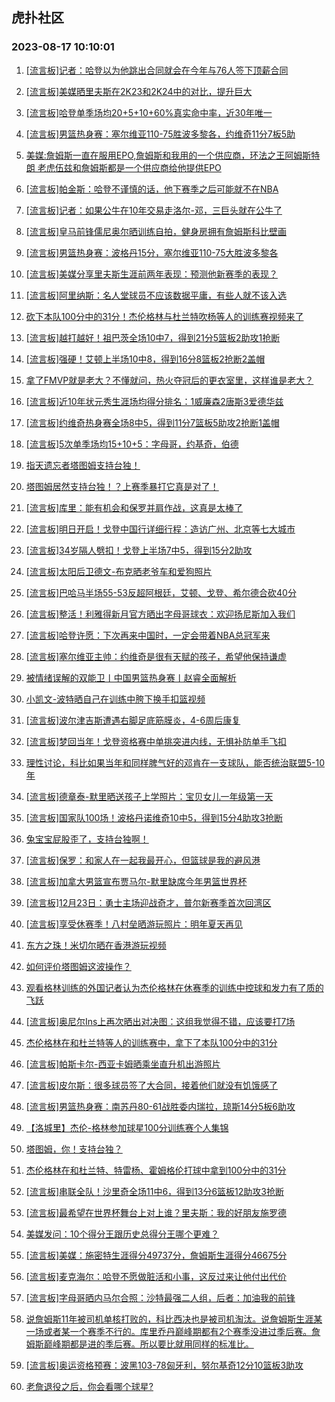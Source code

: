 ## 虎扑社区 
### 2023-08-17 10:10:01

1. [[流言板]记者：哈登以为他跳出合同就会在今年与76人签下顶薪合同](https://bbs.hupu.com/61704141.html)

2. [[流言板]美媒晒里夫斯在2K23和2K24中的对比，提升巨大](https://bbs.hupu.com/61703993.html)

3. [[流言板]哈登单季场均20+5+10+60%真实命中率，近30年唯一](https://bbs.hupu.com/61703195.html)

4. [[流言板]男篮热身赛：塞尔维亚110-75胜波多黎各，约维奇11分7板5助](https://bbs.hupu.com/61703627.html)

5. [美媒:詹姆斯一直在服用EPO,詹姆斯和我用的一个供应商，环法之王阿姆斯特朗 老虎伍兹和詹姆斯都是一个供应商给他提供EPO](https://bbs.hupu.com/61703906.html)

6. [[流言板]帕金斯：哈登不谨慎的话，他下赛季之后可能就不在NBA](https://bbs.hupu.com/61704296.html)

7. [[流言板]记者：如果公牛在10年交易走洛尔-邓，三巨头就在公牛了](https://bbs.hupu.com/61704537.html)

8. [[流言板]皇马前锋儒尼奥尔晒训练自拍，健身房拥有詹姆斯科比壁画](https://bbs.hupu.com/61703901.html)

9. [[流言板]男篮热身赛：波格丹15分，塞尔维亚110-75大胜波多黎各](https://bbs.hupu.com/61703524.html)

10. [[流言板]美媒分享里夫斯生涯前两年表现：预测他新赛季的表现？](https://bbs.hupu.com/61703532.html)

11. [[流言板]阿里纳斯：名人堂球员不应该数据平庸，有些人就不该入选](https://bbs.hupu.com/61704350.html)

12. [砍下本队100分中的31分！杰伦格林与杜兰特吹杨等人的训练赛视频来了](https://bbs.hupu.com/61703601.html)

13. [[流言板]越打越好！祖巴茨全场10中7，得到21分5篮板2助攻1抢断](https://bbs.hupu.com/61703593.html)

14. [[流言板]强硬！艾顿上半场10中8，得到16分8篮板2抢断2盖帽](https://bbs.hupu.com/61704703.html)

15. [拿了FMVP就是老大？不懂就问，热火夺冠后的更衣室里，这样谁是老大？](https://bbs.hupu.com/61704522.html)

16. [[流言板]近10年状元秀生涯场均得分排名：1威廉森2唐斯3爱德华兹](https://bbs.hupu.com/61703638.html)

17. [[流言板]约维奇热身赛全场8中5，得到11分7篮板5助攻2抢断1盖帽](https://bbs.hupu.com/61704011.html)

18. [[流言板]5次单季场均15+10+5：字母哥，约基奇，伯德](https://bbs.hupu.com/61703653.html)

19. [指天遗忘者塔图姆支持台独！](https://bbs.hupu.com/61703651.html)

20. [塔图姆居然支持台独！？上赛季暴打它真是对了！](https://bbs.hupu.com/61703664.html)

21. [[流言板]库里：能有机会和保罗并肩作战，这真是太棒了](https://bbs.hupu.com/61704387.html)

22. [[流言板]明日开启！戈登中国行详细行程：造访广州、北京等七大城市](https://bbs.hupu.com/61702312.html)

23. [[流言板]34岁隔人劈扣！戈登上半场7中5，得到15分2助攻](https://bbs.hupu.com/61704848.html)

24. [[流言板]太阳后卫德文-布克晒老爷车和爱狗照片](https://bbs.hupu.com/61704244.html)

25. [[流言板]巴哈马半场55-53反超阿根廷，艾顿、戈登、希尔德合砍40分](https://bbs.hupu.com/61704657.html)

26. [[流言板]整活！利雅得新月官方晒出字母哥球衣：欢迎扬尼斯加入我们](https://bbs.hupu.com/61704619.html)

27. [[流言板]哈登许愿：下次再来中国时，一定会带着NBA总冠军来](https://bbs.hupu.com/61699574.html)

28. [[流言板]塞尔维亚主帅：约维奇是很有天赋的孩子，希望他保持谦虚](https://bbs.hupu.com/61704416.html)

29. [被情绪误解的双能卫丨中国男篮热身赛丨赵睿全面解析](https://bbs.hupu.com/61699043.html)

30. [小凯文-波特晒自己在训练中胯下换手扣篮视频](https://bbs.hupu.com/61704411.html)

31. [[流言板]波尔津吉斯遭遇右脚足底筋膜炎，4-6周后康复](https://bbs.hupu.com/61700500.html)

32. [[流言板]梦回当年！戈登资格赛中单挑突进内线，无惧补防单手飞扣](https://bbs.hupu.com/61704739.html)

33. [理性讨论，科比如果当年和同样脾气好的邓肯在一支球队，能否统治联盟5-10年](https://bbs.hupu.com/61703925.html)

34. [[流言板]德章泰-默里晒送孩子上学照片：宝贝女儿一年级第一天](https://bbs.hupu.com/61704357.html)

35. [[流言板]国家队100场！波格丹诺维奇10中5，得到15分4助攻3抢断](https://bbs.hupu.com/61704189.html)

36. [兔宝宝屁股歪了，支持台独啊！](https://bbs.hupu.com/61703657.html)

37. [[流言板]保罗：和家人在一起我最开心，但篮球是我的避风港](https://bbs.hupu.com/61704175.html)

38. [[流言板]加拿大男篮宣布贾马尔-默里缺席今年男篮世界杯](https://bbs.hupu.com/61698409.html)

39. [[流言板]12月23日：勇士主场迎战奇才，普尔新赛季首次回湾区](https://bbs.hupu.com/61703052.html)

40. [[流言板]享受休赛季！八村垒晒游玩照片：明年夏天再见](https://bbs.hupu.com/61704313.html)

41. [东方之珠！米切尔晒在香港游玩视频](https://bbs.hupu.com/61704089.html)

42. [如何评价塔图姆这波操作？](https://bbs.hupu.com/61703835.html)

43. [观看格林训练的外国记者认为杰伦格林在休赛季的训练中控球和发力有了质的飞跃](https://bbs.hupu.com/61703591.html)

44. [[流言板]奥尼尔Ins上再次晒出对决图：这组我觉得不错，应该要打7场](https://bbs.hupu.com/61701752.html)

45. [杰伦格林在和杜兰特等人的训练赛中，拿下了本队100分中的31分](https://bbs.hupu.com/61703576.html)

46. [[流言板]帕斯卡尔-西亚卡姆晒乘坐直升机出游照片](https://bbs.hupu.com/61704060.html)

47. [[流言板]皮尔斯：很多球员签了大合同，接着他们就没有饥饿感了](https://bbs.hupu.com/61704108.html)

48. [[流言板]男篮热身赛：南苏丹80-61战胜委内瑞拉，琼斯14分5板6助攻](https://bbs.hupu.com/61698043.html)

49. [【洛城里】杰伦-格林参加球星100分训练赛个人集锦](https://bbs.hupu.com/61703980.html)

50. [塔图姆，你！支持台独？](https://bbs.hupu.com/61703636.html)

51. [杰伦格林在和杜兰特、特雷杨、霍姆格伦打球中拿到100分中的31分](https://bbs.hupu.com/61703814.html)

52. [[流言板]串联全队！沙里奇全场11中6，得到13分6篮板12助攻3抢断](https://bbs.hupu.com/61702789.html)

53. [[流言板]最希望在世界杯舞台上对上谁？里夫斯：我的好朋友施罗德](https://bbs.hupu.com/61702200.html)

54. [美媒发问：10个得分王跟历史总得分王哪个更难？](https://bbs.hupu.com/61703944.html)

55. [[流言板]美媒：施密特生涯得分49737分，詹姆斯生涯得分46675分](https://bbs.hupu.com/61697892.html)

56. [[流言板]麦克海尔：哈登不愿做脏活和小事，这反过来让他付出代价](https://bbs.hupu.com/61697626.html)

57. [[流言板]字母哥晒内马尔合照：沙特最强二人组，后者：加油我的前锋](https://bbs.hupu.com/61704912.html)

58. [说詹姆斯11年被司机单核打败的，科比西决也是被司机淘汰。说詹姆斯生涯某一场或者某一个赛季不行的。库里乔丹巅峰期都有2个赛季没进过季后赛。詹姆斯巅峰期都是进的季后赛。所以要比就用同样的标准比。](https://bbs.hupu.com/61704050.html)

59. [[流言板]奥运资格预赛：波黑103-78匈牙利，努尔基奇12分10篮板3助攻](https://bbs.hupu.com/61703874.html)

60. [老詹退役之后，你会看哪个球星?](https://bbs.hupu.com/61704625.html)

